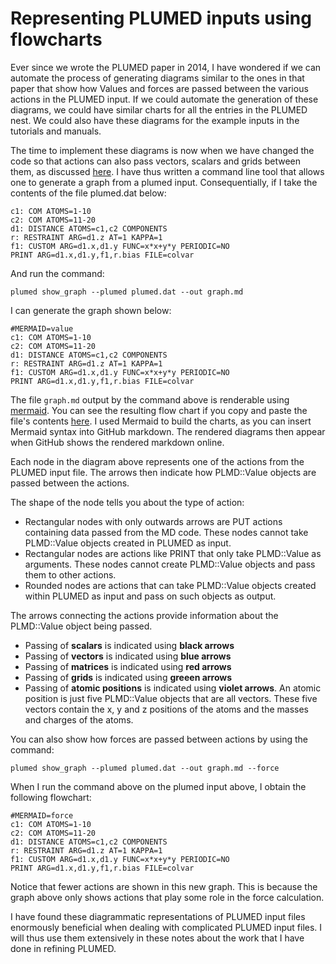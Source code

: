 # Representing PLUMED inputs using flowcharts

Ever since we wrote the PLUMED paper in 2014, I have wondered if we can automate the process of generating diagrams
similar to the ones in that paper that show how Values and forces are passed between the various actions in the PLUMED input.
If we could automate the generation of these diagrams, we could have similar charts for all the entries 
in the PLUMED nest. We could also have these diagrams for the example inputs in the tutorials and manuals.

The time to implement these diagrams is now when we have changed the code so that actions can also pass vectors,
scalars and grids between them, as discussed [here](Passing.md). I have thus written a command line tool that allows one to 
generate a graph from a plumed input. Consequentially, if I take the contents of the file plumed.dat below:

```plumed
c1: COM ATOMS=1-10
c2: COM ATOMS=11-20
d1: DISTANCE ATOMS=c1,c2 COMPONENTS
r: RESTRAINT ARG=d1.z AT=1 KAPPA=1 
f1: CUSTOM ARG=d1.x,d1.y FUNC=x*x+y*y PERIODIC=NO
PRINT ARG=d1.x,d1.y,f1,r.bias FILE=colvar
``` 

And run the command:

````
plumed show_graph --plumed plumed.dat --out graph.md
````

I can generate the graph shown below:

```plumed
#MERMAID=value
c1: COM ATOMS=1-10
c2: COM ATOMS=11-20
d1: DISTANCE ATOMS=c1,c2 COMPONENTS
r: RESTRAINT ARG=d1.z AT=1 KAPPA=1
f1: CUSTOM ARG=d1.x,d1.y FUNC=x*x+y*y PERIODIC=NO
PRINT ARG=d1.x,d1.y,f1,r.bias FILE=colvar
```

The file `graph.md` output by the command above is renderable using [mermaid](https://mermaid.js.org/syntax/flowchart.html). You can see the resulting flow chart if you copy and paste the file's contents 
[here](https://mermaid.live/). I used Mermaid to build the charts, as you can insert Mermaid syntax into GitHub markdown. The rendered diagrams then
appear when GitHub shows the rendered markdown online.

Each node in the diagram above represents one of the actions from the PLUMED input file. The arrows then indicate how PLMD::Value
objects are passed between the actions.  

The shape of the node tells you about the type of action:

* Rectangular nodes with only outwards arrows are PUT actions containing data passed from the MD code. These nodes cannot take PLMD::Value objects created in PLUMED as input.
* Rectangular nodes are actions like PRINT that only take PLMD::Value as arguments. These nodes cannot create PLMD::Value objects and pass them to other actions.
* Rounded nodes are actions that can take PLMD::Value objects created within PLUMED as input and pass on such objects as output.

The arrows connecting the actions provide information about the PLMD::Value object being passed.

* Passing of __scalars__ is indicated using __black arrows__ 
* Passing of __vectors__ is indicated using __blue arrows__
* Passing of __matrices__ is indicated using __red arrows__
* Passing of __grids__ is indicated using __greeen arrows__
* Passing of __atomic positions__ is indicated using __violet arrows__.  An atomic position is just five PLMD::Value objects that are all vectors. These five vectors contain the x, y and z positions of the atoms and the masses and charges of the atoms.

You can also show how forces are passed between actions by using the command:

````
plumed show_graph --plumed plumed.dat --out graph.md --force
````

When I run the command above on the plumed input above, I obtain the following flowchart:

```plumed
#MERMAID=force 
c1: COM ATOMS=1-10
c2: COM ATOMS=11-20
d1: DISTANCE ATOMS=c1,c2 COMPONENTS
r: RESTRAINT ARG=d1.z AT=1 KAPPA=1
f1: CUSTOM ARG=d1.x,d1.y FUNC=x*x+y*y PERIODIC=NO
PRINT ARG=d1.x,d1.y,f1,r.bias FILE=colvar
```

Notice that fewer actions are shown in this new graph. This is because the graph above only shows actions that play some role in the force calculation.

I have found these diagrammatic representations of PLUMED input files enormously beneficial when dealing with complicated PLUMED input files. I will thus use them extensively in these notes about the work that I have done in refining PLUMED.
